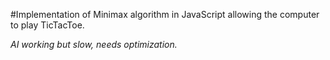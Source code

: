 #Implementation of Minimax algorithm in JavaScript allowing the computer to play TicTacToe.


*AI working but slow, needs optimization.*